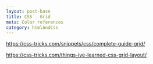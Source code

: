 ```yaml
---
layout: post-base
title: CSS - Grid
meta: Color references
category: htmlAndCss
---
```

https://css-tricks.com/snippets/css/complete-guide-grid/

https://css-tricks.com/things-ive-learned-css-grid-layout/